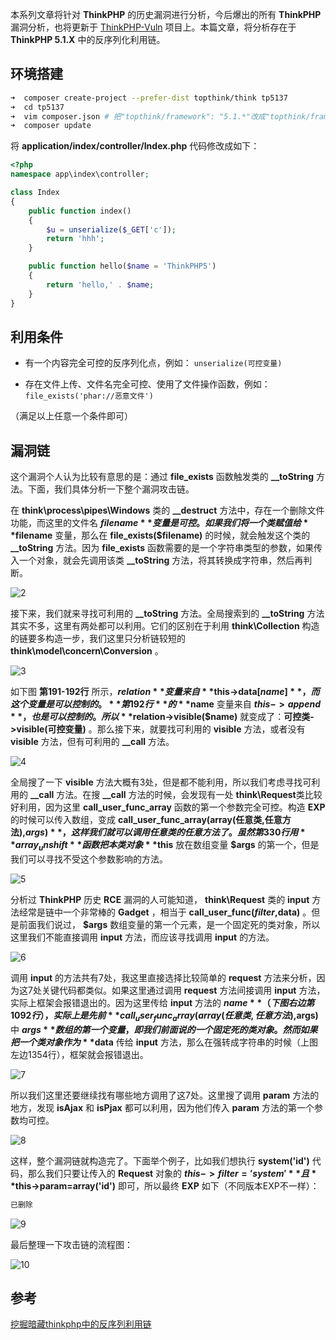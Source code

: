 本系列文章将针对 **ThinkPHP** 的历史漏洞进行分析，今后爆出的所有 **ThinkPHP** 漏洞分析，也将更新于 [ThinkPHP-Vuln](https://github.com/Mochazz/ThinkPHP-Vuln) 项目上。本篇文章，将分析存在于 **ThinkPHP 5.1.X** 中的反序列化利用链。

## 环境搭建

```bash
➜  composer create-project --prefer-dist topthink/think tp5137
➜  cd tp5137
➜  vim composer.json # 把"topthink/framework": "5.1.*"改成"topthink/framework": "5.1.37"
➜  composer update
```

将 **application/index/controller/Index.php** 代码修改成如下：

```php
<?php
namespace app\index\controller;

class Index
{
    public function index()
    {
        $u = unserialize($_GET['c']);
        return 'hhh';
    }

    public function hello($name = 'ThinkPHP5')
    {
        return 'hello,' . $name;
    }
}
```

## 利用条件

- 有一个内容完全可控的反序列化点，例如： `unserialize(可控变量)` 

- 存在文件上传、文件名完全可控、使用了文件操作函数，例如： `file_exists('phar://恶意文件')` 

（满足以上任意一个条件即可）

## 漏洞链

这个漏洞个人认为比较有意思的是：通过 **file_exists** 函数触发类的 **__toString** 方法。下面，我们具体分析一下整个漏洞攻击链。

在 **think\process\pipes\Windows** 类的 **__destruct** 方法中，存在一个删除文件功能，而这里的文件名 **$filename** 变量是可控。如果我们将一个类赋值给 **$filename** 变量，那么在 **file_exists($filename)** 的时候，就会触发这个类的 **__toString** 方法。因为 **file_exists** 函数需要的是一个字符串类型的参数，如果传入一个对象，就会先调用该类 **__toString** 方法，将其转换成字符串，然后再判断。

![2](/img/ThinkPHP5.1.X反序列化利用链/2.png)

接下来，我们就来寻找可利用的 **__toString** 方法。全局搜索到的 **__toString** 方法其实不多，这里有两处都可以利用。它们的区别在于利用 **think\Collection** 构造的链要多构造一步，我们这里只分析链较短的 **think\model\concern\Conversion** 。

![3](/img/ThinkPHP5.1.X反序列化利用链/3.png)

如下图 **第191-192行** 所示，**$relation** 变量来自 **$this->data[$name]** ，而这个变量是可以控制的。**第192行** 的 **$name** 变量来自 **$this->append** ，也是可以控制的。所以 **$relation->visible($name)** 就变成了：**可控类->visible(可控变量)** 。那么接下来，就要找可利用的 **visible** 方法，或者没有 **visible** 方法，但有可利用的 **__call** 方法。

![4](/img/ThinkPHP5.1.X反序列化利用链/4.png)

全局搜了一下 **visible** 方法大概有3处，但是都不能利用，所以我们考虑寻找可利用的 **__call** 方法。在搜 **__call** 方法的时候，会发现有一处 **think\Request**类比较好利用，因为这里 **call_user_func_array** 函数的第一个参数完全可控。构造 **EXP** 的时候可以传入数组，变成  **call_user_func_array(array(任意类,任意方法),$args)** ，这样我们就可以调用任意类的任意方法了。虽然第330行用 **array_unshift** 函数把本类对象 **$this** 放在数组变量 **$args** 的第一个，但是我们可以寻找不受这个参数影响的方法。

![5](/img/ThinkPHP5.1.X反序列化利用链/5.png)

分析过 **ThinkPHP** 历史 **RCE** 漏洞的人可能知道， **think\Request** 类的 **input** 方法经常是链中一个非常棒的 **Gadget** ，相当于 **call_user_func($filter,$data)** 。但是前面我们说过， **$args** 数组变量的第一个元素，是一个固定死的类对象，所以这里我们不能直接调用 **input** 方法，而应该寻找调用 **input** 的方法。

![6](/img/ThinkPHP5.1.X反序列化利用链/6.png)

调用 **input** 的方法共有7处，我这里直接选择比较简单的 **request** 方法来分析，因为这7处关键代码都类似。如果这里通过调用 **request** 方法间接调用 **input** 方法，实际上框架会报错退出的。因为这里传给 **input** 方法的 **$name** （下图右边第1092行），实际上是先前  **call_user_func_array(array(任意类,任意方法),$args)** 中 **$args** 数组的第一个变量，即我们前面说的一个固定死的类对象。然而如果把一个类对象作为 **$data** 传给 **input** 方法，那么在强转成字符串的时候（上图左边1354行），框架就会报错退出。

![7](/img/ThinkPHP5.1.X反序列化利用链/7.png)

所以我们这里还要继续找有哪些地方调用了这7处。这里搜了调用 **param** 方法的地方，发现 **isAjax** 和 **isPjax** 都可以利用，因为他们传入 **param** 方法的第一个参数均可控。

![8](/img/ThinkPHP5.1.X反序列化利用链/8.png)

这样，整个漏洞链就构造完了。下面举个例子，比如我们想执行 **system('id')** 代码，那么我们只要让传入的 **Request** 对象的 **$this->filter='system'** 且 **$this->param=array('id')** 即可，所以最终 **EXP** 如下（不同版本EXP不一样）：

```php
已删除
```

![9](/img/ThinkPHP5.1.X反序列化利用链/9.png)

最后整理一下攻击链的流程图：

![10](/img/ThinkPHP5.1.X反序列化利用链/10.png)

## 参考

[挖掘暗藏thinkphp中的反序列利用链](https://blog.riskivy.com/%e6%8c%96%e6%8e%98%e6%9a%97%e8%97%8fthinkphp%e4%b8%ad%e7%9a%84%e5%8f%8d%e5%ba%8f%e5%88%97%e5%88%a9%e7%94%a8%e9%93%be/) 
